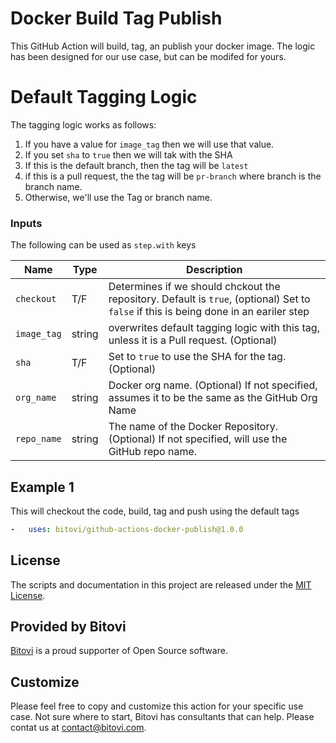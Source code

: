 # Docker Build Tag Publish

This GitHub Action will build, tag, an publish your docker image.  The logic has been designed for our use case, but can be modifed for yours.

# Default Tagging Logic
The tagging logic works as follows:
1. If you have a value for `image_tag` then we will use that value.
2. If you set `sha` to `true` then we will tak with the SHA
3. If this is the default branch, then the tag will be `latest`
4. if this is a pull request, the the tag will be `pr-branch` where branch is the branch name.
5. Otherwise, we'll use the Tag or branch name.

### Inputs

The following can be used as `step.with` keys

| Name             | Type    | Description                        |
|------------------|---------|------------------------------------|
| `checkout` | T/F | Determines if we should chckout the repository.  Default is `true`, (optional) Set to `false` if this is being done in an eariler step |
| `image_tag` | string | overwrites default tagging logic with this tag, unless it is a Pull request.  (Optional) |
| `sha` | T/F | Set to `true` to use the SHA for the tag.  (Optional) |
| `org_name` | string | Docker org name.  (Optional) If not specified, assumes it to be the same as the GitHub Org Name |
| `repo_name` | string | The name of the Docker Repository.  (Optional) If not specified, will use the GitHub repo name. |

## Example 1

This will checkout the code, build, tag and push using the default tags

```yaml
-   uses: bitovi/github-actions-docker-publish@1.0.0
```

## License
The scripts and documentation in this project are released under the [MIT License](https://github.com/bitovi/github-actions-docker-publish/blob/main/LICENSE).

## Provided by Bitovi
[Bitovi](https://www.bitovi.com/) is a proud supporter of Open Source software.

## Customize
Please feel free to copy and customize this action for your specific use case.  Not sure where to start, Bitovi has consultants that can help.  Please contat us at contact@bitovi.com.

